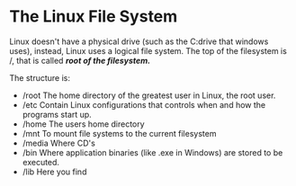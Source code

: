 # The Linux File System

Linux doesn't have a physical drive (such as the C:drive that windows uses), instead, Linux uses a logical file system. The top of the filesystem is /, that is called ***root of the filesystem.***

The structure is:

-  /root The home directory of the greatest user in Linux, the root user.
- /etc Contain Linux configurations that controls when and how the programs start up.
- /home The users home directory
- /mnt To mount file systems to the current filesystem 
- /media Where CD's
- /bin Where application binaries (like .exe in Windows) are stored to be executed.
- /lib Here you find 